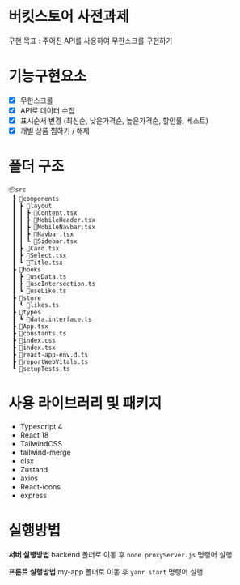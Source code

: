 # 버킷스토어 사전과제
구현 목표 : 주어진 API를 사용하여 무한스크롤 구현하기

# 기능구현요소
* [x] 무한스크롤
* [x] API로 데이터 수집
* [x] 표시순서 변경 (최신순, 낮은가격순, 높은가격순, 할인률, 베스트)
* [x] 개별 상품 찜하기 / 해제
# 폴더 구조
```
📦src
 ┣ 📂components
 ┃ ┣ 📂layout
 ┃ ┃ ┣ 📜Content.tsx
 ┃ ┃ ┣ 📜MobileHeader.tsx
 ┃ ┃ ┣ 📜MobileNavbar.tsx
 ┃ ┃ ┣ 📜Navbar.tsx
 ┃ ┃ ┗ 📜Sidebar.tsx
 ┃ ┣ 📜Card.tsx
 ┃ ┣ 📜Select.tsx
 ┃ ┗ 📜Title.tsx
 ┣ 📂hooks
 ┃ ┣ 📜useData.ts
 ┃ ┣ 📜useIntersection.ts
 ┃ ┗ 📜useLike.ts
 ┣ 📂store
 ┃ ┗ 📜likes.ts
 ┣ 📂types
 ┃ ┗ 📜data.interface.ts
 ┣ 📜App.tsx
 ┣ 📜constants.ts
 ┣ 📜index.css
 ┣ 📜index.tsx
 ┣ 📜react-app-env.d.ts
 ┣ 📜reportWebVitals.ts
 ┗ 📜setupTests.ts
 ```

# 사용 라이브러리 및 패키지
* Typescript 4
* React 18
* TailwindCSS
* tailwind-merge
* clsx
* Zustand
* axios
* React-icons
* express

# 실행방법
<b>서버 실행방법</b>
backend 폴더로 이동 후 ```node proxyServer.js``` 명령어 실행

<b>프론트 실행방법</b>
my-app 폴더로 이동 후 ```yanr start``` 명령어 실행